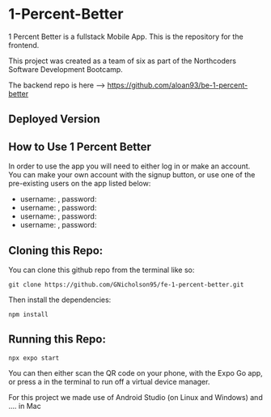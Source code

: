 # 1-Percent-Better

1 Percent Better is a fullstack Mobile App. This is the repository for the frontend.

This project was created as a team of six as part of the Northcoders Software Development Bootcamp.

The backend repo is here --> https://github.com/aloan93/be-1-percent-better

## Deployed Version

## How to Use 1 Percent Better

In order to use the app you will need to either log in or make an account. You can make your own account with the signup button, or use one of the pre-existing users on the app listed below:

- username: , password:
- username: , password:
- username: , password:
- username: , password:

## Cloning this Repo:

You can clone this github repo from the terminal like so:

```
git clone https://github.com/GNicholson95/fe-1-percent-better.git
```

Then install the dependencies:

```
npm install
```

## Running this Repo:

```
npx expo start
```

You can then either scan the QR code on your phone, with the Expo Go app, or press a in the terminal to run off a virtual device manager.

For this project we made use of Android Studio (on Linux and Windows) and .... in Mac
